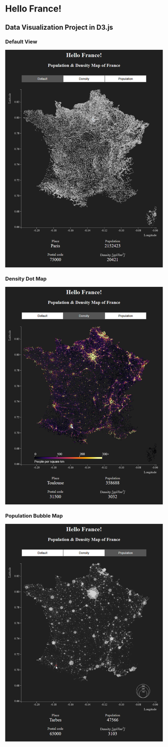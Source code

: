 # Hello France!

## Data Visualization Project in D3.js

### Default View



![alt text](img/d3_france_default.png "Default View")

### Density Dot Map

![alt text](img/d3_france_density.png "Density Dot Map")

### Population Bubble Map

![alt text](img/d3_france_population.png "Population Bubble Map")